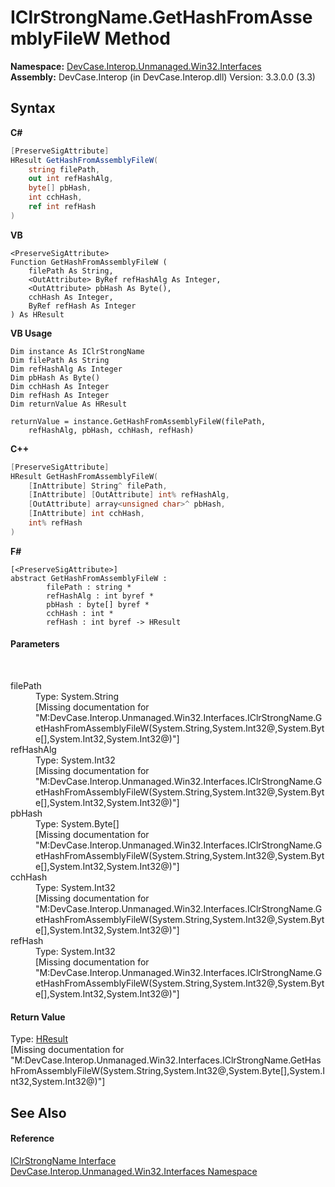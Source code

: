 # IClrStrongName.GetHashFromAssemblyFileW Method 
 

**Namespace:**&nbsp;<a href="N_DevCase_Interop_Unmanaged_Win32_Interfaces">DevCase.Interop.Unmanaged.Win32.Interfaces</a><br />**Assembly:**&nbsp;DevCase.Interop (in DevCase.Interop.dll) Version: 3.3.0.0 (3.3)

## Syntax

**C#**<br />
``` C#
[PreserveSigAttribute]
HResult GetHashFromAssemblyFileW(
	string filePath,
	out int refHashAlg,
	byte[] pbHash,
	int cchHash,
	ref int refHash
)
```

**VB**<br />
``` VB
<PreserveSigAttribute>
Function GetHashFromAssemblyFileW ( 
	filePath As String,
	<OutAttribute> ByRef refHashAlg As Integer,
	<OutAttribute> pbHash As Byte(),
	cchHash As Integer,
	ByRef refHash As Integer
) As HResult
```

**VB Usage**<br />
``` VB Usage
Dim instance As IClrStrongName
Dim filePath As String
Dim refHashAlg As Integer
Dim pbHash As Byte()
Dim cchHash As Integer
Dim refHash As Integer
Dim returnValue As HResult

returnValue = instance.GetHashFromAssemblyFileW(filePath, 
	refHashAlg, pbHash, cchHash, refHash)
```

**C++**<br />
``` C++
[PreserveSigAttribute]
HResult GetHashFromAssemblyFileW(
	[InAttribute] String^ filePath, 
	[InAttribute] [OutAttribute] int% refHashAlg, 
	[OutAttribute] array<unsigned char>^ pbHash, 
	[InAttribute] int cchHash, 
	int% refHash
)
```

**F#**<br />
``` F#
[<PreserveSigAttribute>]
abstract GetHashFromAssemblyFileW : 
        filePath : string * 
        refHashAlg : int byref * 
        pbHash : byte[] byref * 
        cchHash : int * 
        refHash : int byref -> HResult 

```


#### Parameters
&nbsp;<dl><dt>filePath</dt><dd>Type: System.String<br />\[Missing <param name="filePath"/> documentation for "M:DevCase.Interop.Unmanaged.Win32.Interfaces.IClrStrongName.GetHashFromAssemblyFileW(System.String,System.Int32@,System.Byte[],System.Int32,System.Int32@)"\]</dd><dt>refHashAlg</dt><dd>Type: System.Int32<br />\[Missing <param name="refHashAlg"/> documentation for "M:DevCase.Interop.Unmanaged.Win32.Interfaces.IClrStrongName.GetHashFromAssemblyFileW(System.String,System.Int32@,System.Byte[],System.Int32,System.Int32@)"\]</dd><dt>pbHash</dt><dd>Type: System.Byte[]<br />\[Missing <param name="pbHash"/> documentation for "M:DevCase.Interop.Unmanaged.Win32.Interfaces.IClrStrongName.GetHashFromAssemblyFileW(System.String,System.Int32@,System.Byte[],System.Int32,System.Int32@)"\]</dd><dt>cchHash</dt><dd>Type: System.Int32<br />\[Missing <param name="cchHash"/> documentation for "M:DevCase.Interop.Unmanaged.Win32.Interfaces.IClrStrongName.GetHashFromAssemblyFileW(System.String,System.Int32@,System.Byte[],System.Int32,System.Int32@)"\]</dd><dt>refHash</dt><dd>Type: System.Int32<br />\[Missing <param name="refHash"/> documentation for "M:DevCase.Interop.Unmanaged.Win32.Interfaces.IClrStrongName.GetHashFromAssemblyFileW(System.String,System.Int32@,System.Byte[],System.Int32,System.Int32@)"\]</dd></dl>

#### Return Value
Type: <a href="T_DevCase_Interop_Unmanaged_Win32_Enums_HResult">HResult</a><br />\[Missing <returns> documentation for "M:DevCase.Interop.Unmanaged.Win32.Interfaces.IClrStrongName.GetHashFromAssemblyFileW(System.String,System.Int32@,System.Byte[],System.Int32,System.Int32@)"\]

## See Also


#### Reference
<a href="T_DevCase_Interop_Unmanaged_Win32_Interfaces_IClrStrongName">IClrStrongName Interface</a><br /><a href="N_DevCase_Interop_Unmanaged_Win32_Interfaces">DevCase.Interop.Unmanaged.Win32.Interfaces Namespace</a><br />
